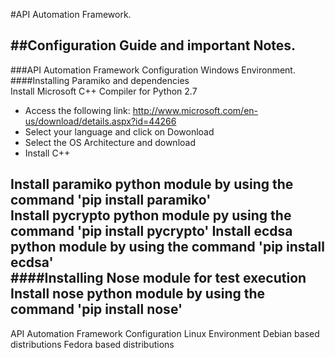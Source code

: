#API Automation Framework.   

##Configuration Guide and important Notes.   
---
###API Automation Framework Configuration Windows Environment.   
####Installing Paramiko and dependencies   
Install Microsoft C++ Compiler for Python 2.7
* Access the following link: http://www.microsoft.com/en-us/download/details.aspx?id=44266
* Select your language and click on Dowonload
* Select the OS Architecture and download
* Install C++   

Install paramiko python module by using the command 'pip install paramiko'   
Install pycrypto python module py using the command 'pip install pycrypto'
Install ecdsa python module by using the command 'pip install ecdsa'   
####Installing Nose module for test execution   
Install nose python module by using the command 'pip install nose'   
---
API Automation Framework Configuration Linux Environment
Debian based distributions
Fedora based distributions
